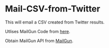 Mail-CSV-from-Twitter
=====================

This will email a CSV created from Twitter results.

Utlises MailGun Code from [here](https://github.com/HashNuke/mailgun "HashNuke").

Obtain MailGun API from [MailGun](https://mailgun.com/signup "MailGun").
